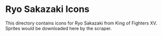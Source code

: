 # Ryo Sakazaki Icons

This directory contains icons for Ryo Sakazaki from King of Fighters XV.
Sprites would be downloaded here by the scraper.
